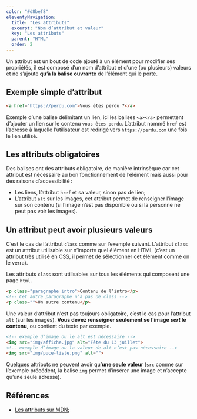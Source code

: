 ```yaml
---
color: "#d8bef8"
eleventyNavigation:
  title: "Les attributs"
  excerpt: "Nom d’attribut et valeur"
  key: "Les attributs"
  parent: "HTML"
  order: 2
---
```



Un attribut est un bout de code ajouté à un élément pour modifier ses propriétés, il est composé d’un nom d’attribut et d’une (ou plusieurs) valeurs et ne s’ajoute **qu’à la balise ouvrante** de l’élément qui le porte.


## Exemple simple d’attribut

```html
<a href="https://perdu.com">Vous êtes perdu ?</a>
```

Exemple d’une balise délimitant un lien, ici les balises `<a></a>` permettent d’ajouter un lien sur le contenu `vous êtes perdu`. L’attribut nommé `href` est l’adresse à laquelle l’utilisateur est redirigé vers `https://perdu.com` une fois le lien utilisé.


## Les attributs obligatoires

Des balises ont des attributs obligatoire, de manière intrinsèque car cet attribut est nécessaire au bon fonctionnement de l’élément mais aussi pour des raisons d’accessibilité :

- Les liens, l’attribut `href` et sa valeur, sinon pas de lien;
- L’attribut `alt` sur les images, cet attribut permet de renseigner l’image sur son contenu (si l’image n’est pas disponible ou si la personne ne peut pas voir les images).


## Un attribut peut avoir plusieurs valeurs

C’est le cas de l’attribut `class` comme sur l’exemple suivant. L’attribut `class` est un attribut utilisable sur n’importe quel élément en HTML (c’est un attribut très utilisé en CSS, il permet de sélectionner cet élément comme on le verra).

Les attributs `class` sont utilisables sur tous les éléments qui composent une page `html`.

```html
<p class="paragraphe intro">Contenu de l’intro</p>
<!-- Cet autre paragraphe n’a pas de class -->
<p class="">Un autre contenu</p>
```

Une valeur d’attribut n’est pas toujours obligatoire, c’est le cas pour l’attribut `alt` (sur les images). **Vous devez renseigner seulement se l’image *sert* le contenu**, ou contient du texte par exemple.

```html
<!-- exemple d’image ou le alt est nécessaire -->
<img src="img/affiche.jpg" alt="Fête du 13 juillet">
<!-- exemple d’image ou la valeur de alt n’est pas nécessaire -->
<img src="img/puce-liste.png" alt="">
```

Quelques attributs ne peuvent avoir qu’**une seule valeur** (`src` comme sur l’exemple précédent, la balise `img` permet d’insérer une image et n’accepte qu’une seule adresse).


## Références

- [Les attributs sur MDN](https://developer.mozilla.org/fr/docs/Web/HTML/Attributes);
